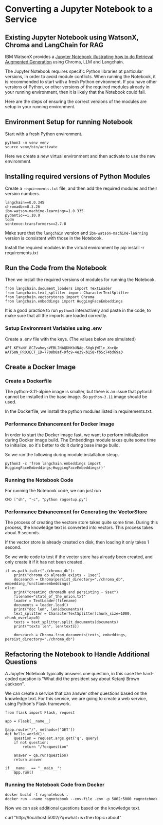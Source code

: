 # Converting a Jupyter Notebook to a Service
## Existing Jupyter Notebook using WatsonX, Chroma and LangChain for RAG
IBM WatsonX provides a [Jupyter Notebook illustrating how to do Retrieval Augmented Generation](./Use%20watsonx,%20Chroma,%20and%20LangChain%20to%20answer%20quest.ipynb) using Chroma, LLM and Langchain.

The Jupyter Notebook requires specific Python libraries at particular versions, in order to avoid module conflicts. When running the Notebook, it is recommended to start with a fresh Python environment. If you have other versions of Python, or other versions of the required modules already in your running environment, then it is likely that the Notebook could fail.

Here are the steps of ensuring the correct versions of the modules are setup in your running environment.

## Environment Setup for running Notebook
Start with a fresh Python environment.

    python3 -m venv venv
    source venv/bin/activate

Here we create a new virtual environment and then activate to use the new environment.

## Installing required versions of Python Modules
Create a `requirements.txt` file, and then add the required modules and their version numbers.

    langchain==0.0.345
    chromadb==0.3.26
    ibm-watson-machine-learning>=1.0.335
    pydantic==1.10.0
    tqdm
    sentence-transformers==2.7.0

Make sure that the `langchain` version and `ibm-watson-machine-learning` version is consistent with those in the Notebook.

Install the required modules in the virtual environment by
    pip install -r requirements.txt

## Run the Code from the Notebook
Then we install the required versions of modules for running the Notebook.

    from langchain.document_loaders import TextLoader
    from langchain.text_splitter import CharacterTextSplitter
    from langchain.vectorstores import Chroma
    from langchain.embeddings import HuggingFaceEmbeddings

It is a good practice to run `python3` interactively and paste in the code, to make sure that all the imports are loaded correctly.

### Setup Environment Variables using .env

Create a .env file with the keys. (The values below are simulated)

    API_KEY=Nf_8CZvwhoysVEBL2NbQDHKbUNAg-SVgkjWIln_XnrQe
    WATSON_PROJECT_ID=7708b8af-9fc9-4e39-b158-fb5c74bd69a3

## Create a Docker Image
### Create a Dockerfile

The python-3.11-alpine image is smaller, but there is an issue that pytorch cannot be installed in the base image. So `python-3.11` image should be used.

In the Dockerfile, we install the python modules listed in requirements.txt.

### Performance Enhancement for Docker Image
In order to start the Docker image fast, we want to perform initialization during Docker image build. The Embeddings module takes quite some time to initialize, so it's better to do it during base image build.

So we run the following during module installation steup.

    python3 -c 'from langchain.embeddings import HuggingFaceEmbeddings;HuggingFaceEmbeddings()'

### Running the Notebook Code

For running the Notebook code, we can just run

    CMD ["sh", "-c", "python ragsetup.py"]

### Performance Enhancement for Generating the VectorStore

The process of creating the vectore store takes quite some time. During this process, the knowledge text is converted into vectors. This process takes about 9 seconds.

If the vector store is already created on disk, then loading it only takes 1 second.

So we write code to test if the vector store has already been created, and only create it if it has not been created.

    if os.path.isdir("./chroma_db"):
        print("chroma db already exists - 1sec")
        docsearch = Chroma(persist_directory="./chroma_db", embedding_function=embeddings)
    else:
        print("creating chromadb and persisting - 9sec")
        filename="state_of_the_union.txt"
        loader = TextLoader(filename)
        documents = loader.load()
        print("doc len", len(documents))
        text_splitter = CharacterTextSplitter(chunk_size=1000, chunk_overlap=0)
        texts = text_splitter.split_documents(documents)
        print("texts len", len(texts))
        
        docsearch = Chroma.from_documents(texts, embeddings, persist_directory="./chroma_db")

## Refactoring the Notebook to Handle Additional Questions

A Jupyter Notebook typically answers one question, in this case the hard-coded question is "What did the president say about Ketanji Brown Jackson".

We can create a service that can answer other questions based on the knowledge text. For this service, we are going to create a web service, using Python's Flask framework.

    from flask import Flask, request

    app = Flask(__name__)

    @app.route("/", methods=['GET'])
    def hello_world():
        question = request.args.get('q', query)
        if not question:
            return "/?q=question"

        answer = qa.run(question)
        return answer

    if __name__ == "__main__":
        app.run()

### Running the Notebook Code from Docker

    docker build -t ragnotebook .
    docker run --name ragnotebook --env-file .env -p 5002:5000 ragnotebook

Now we can ask additional questions based on the knowledge text.

curl "http://localhost:5002/?q=what+is+the+topic+about"



